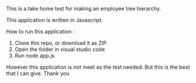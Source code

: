 This is a take home test for making an employee tree hierarchy.

This application is written in Javascript.

How to run this application :
1. Clone this repo, or download it as ZIP
2. Open the folder in visual studio code
3. Run node app.js

However this application is not meet as the test needed. But this is the best that I can give. Thank you